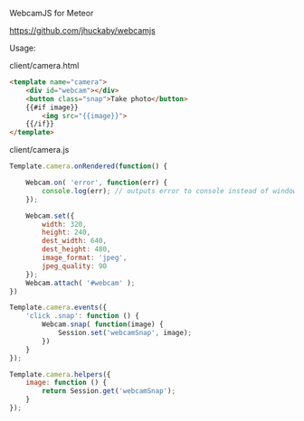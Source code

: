 WebcamJS for Meteor

https://github.com/jhuckaby/webcamjs

Usage:

client/camera.html
```html
<template name="camera">
	<div id="webcam"></div>
	<button class="snap">Take photo</button>
	{{#if image}}
		<img src="{{image}}">
	{{/if}}
</template>
```

client/camera.js
```javascript
Template.camera.onRendered(function() {

	Webcam.on( 'error', function(err) {
		console.log(err); // outputs error to console instead of window.alert
	});

	Webcam.set({
		width: 320,
		height: 240,
		dest_width: 640,
		dest_height: 480,
		image_format: 'jpeg',
		jpeg_quality: 90
	});
	Webcam.attach( '#webcam' );
})

Template.camera.events({
	'click .snap': function () {
		Webcam.snap( function(image) {
			Session.set('webcamSnap', image);
		})
	}
});

Template.camera.helpers({
	image: function () {
		return Session.get('webcamSnap');
	}
});
```